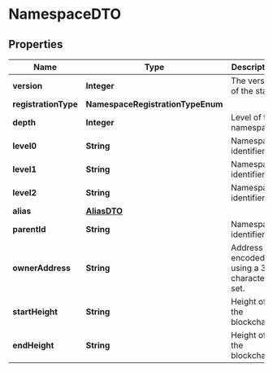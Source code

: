 

# NamespaceDTO


## Properties

| Name | Type | Description | Notes |
|------------ | ------------- | ------------- | -------------|
|**version** | **Integer** | The version of the state |  |
|**registrationType** | **NamespaceRegistrationTypeEnum** |  |  |
|**depth** | **Integer** | Level of the namespace. |  |
|**level0** | **String** | Namespace identifier. |  |
|**level1** | **String** | Namespace identifier. |  [optional] |
|**level2** | **String** | Namespace identifier. |  [optional] |
|**alias** | [**AliasDTO**](AliasDTO.md) |  |  |
|**parentId** | **String** | Namespace identifier. |  |
|**ownerAddress** | **String** | Address encoded using a 32-character set. |  |
|**startHeight** | **String** | Height of the blockchain. |  |
|**endHeight** | **String** | Height of the blockchain. |  |



